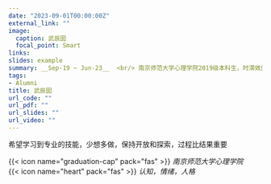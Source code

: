 ```yaml
---
date: "2023-09-01T00:00:00Z"
external_link: ""
image:
  caption: 武辰囡
  focal_point: Smart
links:
slides: example
summary: __Sep-19 ~ Jun-23__  <br/> 南京师范大学心理学院2019级本科生，时滞效应信徒，稳定的ISTJ，人生体验官～
tags:
- Alumni
title: 武辰囡
url_code: ""
url_pdf: ""
url_slides: ""
url_video: ""
---
```

希望学习到专业的技能，少想多做，保持开放和探索，过程比结果重要

{{< icon name="graduation-cap" pack="fas" >}} _南京师范大学心理学院_  
{{< icon name="heart" pack="fas" >}} _认知，情绪，人格_  


